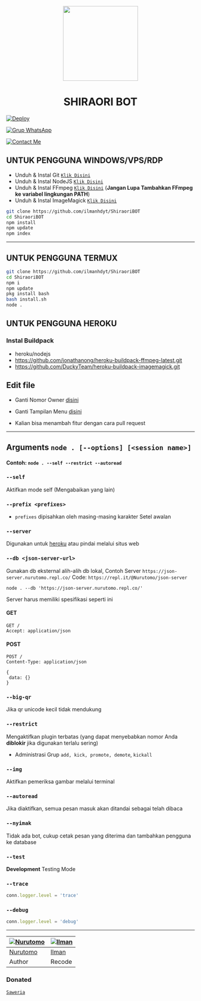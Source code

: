 <p align="center">
	<img src="https://media.giphy.com/media/Xr2km20NNBNqSN6iwu/giphy.gif" width="200" style="margin-left: auto;margin-right: auto;display: block;">
</p>
<h1 align="center">SHIRAORI BOT</h1>





[![Deploy](https://www.herokucdn.com/deploy/button.svg)](https://heroku.com/deploy?template=https://github.com/ilmanhdyt/ShiraoriBOT)

[![Grup WhatsApp](https://img.shields.io/badge/GroupWhatsapp-25D366?style=for-the-badge&logo=whatsapp&logoColor=white)](https://chat.whatsapp.com/D7TmQm7UcfIBELBux19kIA)

[![Contact Me](https://img.shields.io/badge/ContactMe-25D366?style=for-the-badge&logo=whatsapp&logoColor=white)](https://wa.me/6281351047727)


## UNTUK PENGGUNA WINDOWS/VPS/RDP

* Unduh & Instal Git [`Klik Disini`](https://git-scm.com/downloads)
* Unduh & Instal NodeJS [`Klik Disini`](https://nodejs.org/en/download)
* Unduh & Instal FFmpeg [`Klik Disini`](https://ffmpeg.org/download.html) (**Jangan Lupa Tambahkan FFmpeg ke variabel lingkungan PATH**)
* Unduh & Instal ImageMagick [`Klik Disini`](https://imagemagick.org/script/download.php)

```bash
git clone https://github.com/ilmanhdyt/ShiraoriBOT
cd ShiraoriBOT
npm install
npm update
npm index
```

---------

## UNTUK PENGGUNA TERMUX
```bash
git clone https://github.com/ilmanhdyt/ShiraoriBOT
cd ShiraoriBOT
npm i
npm update
pkg install bash
bash install.sh
node .
```

## UNTUK PENGGUNA HEROKU

### Instal Buildpack
* heroku/nodejs
* https://github.com/jonathanong/heroku-buildpack-ffmpeg-latest.git
* https://github.com/DuckyTeam/heroku-buildpack-imagemagick.git


## Edit file
- Ganti Nomor Owner [disini](https://github.com/ilmanhdyt/ShiraoriBOT/blob/main/config.js)
- Ganti Tampilan Menu [disini](https://github.com/ilmanhdyt/blob/main/plugins/menu.js)

- Kalian bisa menambah fitur dengan cara pull request


---------

## Arguments `node . [--options] [<session name>]`

#### Contoh: `node . --self --restrict --autoread`

### `--self`

Aktifkan mode self (Mengabaikan yang lain)

### `--prefix <prefixes>`

* `prefixes` dipisahkan oleh masing-masing karakter
Setel awalan

### `--server`

Digunakan untuk [heroku](https://heroku.com/) atau pindai melalui situs web

### `--db <json-server-url>`

Gunakan db eksternal alih-alih db lokal, 
Contoh Server `https://json-server.nurutomo.repl.co/`
Code: `https://repl.it/@Nurutomo/json-server`

`node . --db 'https://json-server.nurutomo.repl.co/'`

Server harus memiliki spesifikasi seperti ini

#### GET

```http
GET /
Accept: application/json
```

#### POST

```http
POST /
Content-Type: application/json

{
 data: {}
}
```

### `--big-qr`

Jika qr unicode kecil tidak mendukung

### `--restrict`

Mengaktifkan plugin terbatas (yang dapat menyebabkan nomor Anda **diblokir** jika digunakan terlalu sering)

* Administrasi Grup `add, kick, promote, demote`, `kickall`

### `--img`

Aktifkan pemeriksa gambar melalui terminal

### `--autoread`

Jika diaktifkan, semua pesan masuk akan ditandai sebagai telah dibaca

### `--nyimak`

Tidak ada bot, cukup cetak pesan yang diterima dan tambahkan pengguna ke database

### `--test`

**Development** Testing Mode

### `--trace`

```js
conn.logger.level = 'trace'
```

### `--debug`

```js
conn.logger.level = 'debug'
```

---------

 [![Nurutomo](https://github.com/Nurutomo.png?size=150)](https://github.com/Nurutomo) | [![Ilman](https://github.com/ariffb25.png?size=150)](https://github.com/ilmanhdyt)
----|----
[Nurutomo](https://github.com/Nurutomo) | [Ilman](https://github.com/ilmanhdyt) 
 Author | Recode 


### Donated

[`Saweria`](https://saweria.co/ilmanhdyt)
